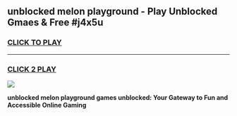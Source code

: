 
## unblocked melon playground - Play Unblocked Gmaes & Free #j4x5u
<h3>
<a href="https://news.freeplayer.one?title=unblocked_melon_playground&ref=03M">CLICK TO PLAY</a></h3>
<hr>

<h3>
<a href="https://news.freeplayer.one?title=unblocked_melon_playground&ref=03M">CLICK 2 PLAY</a>
  
</h3>

<a href="https://news.freeplayer.one?title=unblocked_melon_playground&ref=03M"><img src="https://clearcache.store/games.png"></a>


**unblocked melon playground games unblocked: Your Gateway to Fun and Accessible Online Gaming**
